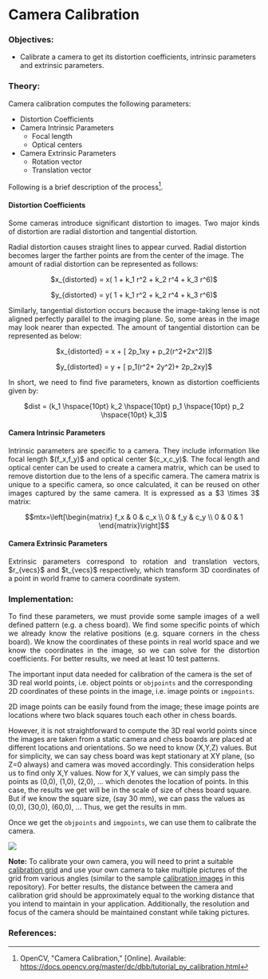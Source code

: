 # Camera Calibration

### Objectives:
* Calibrate a camera to get its distortion coefficients, intrinsic parameters and extrinsic parameters.

### Theory:
Camera calibration computes the following parameters:
* Distortion Coefficients
* Camera Intrinsic Parameters
    * Focal length
    * Optical centers
* Camera Extrinsic Parameters
    * Rotation vector
    * Translation vector

Following is a brief description of the process[^1].

#### Distortion Coefficients
<p align="justify">
Some cameras introduce significant distortion to images. Two major kinds of distortion are radial distortion and tangential distortion.

Radial distortion causes straight lines to appear curved. Radial distortion becomes larger the farther points are from the center of the image. The amount of radial distortion can be represented as follows:
</p>

<p align="center">
$x_{distorted} = x( 1 + k_1 r^2 + k_2 r^4 + k_3 r^6)$
</p>
<p align="center">
$y_{distorted} = y( 1 + k_1 r^2 + k_2 r^4 + k_3 r^6)$
</p>

<p align="justify">
Similarly, tangential distortion occurs because the image-taking lense is not aligned perfectly parallel to the imaging plane. So, some areas in the image may look nearer than expected. The amount of tangential distortion can be represented as below:
</p>

<p align="center">
$x_{distorted} = x + [ 2p_1xy + p_2(r^2+2x^2)]$
</p>
<p align="center">
$y_{distorted} = y + [ p_1(r^2+ 2y^2)+ 2p_2xy]$
</p>

<p align="justify">
In short, we need to find five parameters, known as distortion coefficients given by:
</p>

<p align="center">
$dist = (k_1 \hspace{10pt} k_2 \hspace{10pt} p_1 \hspace{10pt} p_2 \hspace{10pt} k_3)$
</p>

#### Camera Intrinsic Parameters

<p align="justify">
   Intrinsic parameters are specific to a camera. They include information like focal length $(f_x,f_y)$ and optical center $(c_x,c_y)$. The focal length and optical center can be used to create a camera matrix, which can be used to remove distortion due to the lens of a specific camera. The camera matrix is unique to a specific camera, so once calculated, it can be reused on other images captured by the same camera. It is expressed as a $3 \times 3$ matrix:
</p>

<p align="center">
   $$mtx=\left[\begin{matrix} f_x & 0 & c_x \\ 0 & f_y & c_y \\ 0 & 0 & 1 \end{matrix}\right]$$
</p>

#### Camera Extrinsic Parameters

<p align="justify">
Extrinsic parameters correspond to rotation and translation vectors, $r_{vecs}$ and $t_{vecs}$ respectively, which transform 3D coordinates of a point in world frame to camera coordinate system.
</p>

### Implementation:

<p align="justify">
To find these parameters, we must provide some sample images of a well defined pattern (e.g. a chess board). We find some specific points of which we already know the relative positions (e.g. square corners in the chess board). We know the coordinates of these points in real world space and we know the coordinates in the image, so we can solve for the distortion coefficients. For better results, we need at least 10 test patterns.

The important input data needed for calibration of the camera is the set of 3D real world points, i.e. object points or `objpoints` and the corresponding 2D coordinates of these points in the image, i.e. image points or `imgpoints`. 

2D image points can be easily found from the image; these image points are locations where two black squares touch each other in chess boards.

However, it is not straightforward to compute the 3D real world points since the images are taken from a static camera and chess boards are placed at different locations and orientations. So we need to know (X,Y,Z) values. But for simplicity, we can say chess board was kept stationary at XY plane, (so Z=0 always) and camera was moved accordingly. This consideration helps us to find only X,Y values. Now for X,Y values, we can simply pass the points as (0,0), (1,0), (2,0), ... which denotes the location of points. In this case, the results we get will be in the scale of size of chess board square. But if we know the square size, (say 30 mm), we can pass the values as (0,0), (30,0), (60,0), ... Thus, we get the results in mm.

Once we get the `objpoints` and `imgpoints`, we can use them to calibrate the camera.
</p>

![](https://github.com/Tinker-Twins/Camera-Calibration/blob/main/Camera%20Calibration.png)

**Note:** To calibrate your own camera, you will need to print a suitable [calibration grid](https://github.com/Tinker-Twins/Camera-Calibration/tree/main/Calibration%20Grid) and use your own camera to take multiple pictures of the grid from various angles (similar to the sample [calibration images](https://github.com/Tinker-Twins/Camera-Calibration/tree/main/Calibration%20Images) in this repository). For better results, the distance between the camera and calibration grid should be approximately equal to the working distance that you intend to maintain in your application. Additionally, the resolution and focus of the camera should be maintained constant while taking pictures.

### References:
[^1]: OpenCV, \"Camera Calibration,\" [Online]. Available: https://docs.opencv.org/master/dc/dbb/tutorial_py_calibration.html
